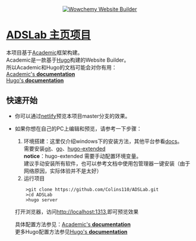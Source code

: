 <p align="center"><a href="https://wowchemy.com" target="_blank" rel="noopener"><img src="https://wowchemy.com/img/logo_200px.png" alt="Wowchemy Website Builder"></a></p>

# [ADSLab 主页项目](https://github.com/Colins110/ADSLab)
本项目基于[Academic](https://wowchemy.com/)框架构建。  
Academic是一款基于[Hugo](https://github.com/gohugoio/hugo)构建的Website Builder。  
所以Academic和Hugo的文档可能会对你有用：  
[Academic's **documentation**](https://wowchemy.com/docs/)  
[Hugo's **documentation**](https://gohugo.io/documentation/)

## 快速开始
* 你可以通过[netlify](https://adslab.netlify.app)预览本项目master分支的效果。
* 如果你想在自己的PC上编辑和预览，请参考一下步骤：
    1. 环境搭建：这里仅介绍windows下的安装方法，其他平台参看[docs](https://wowchemy.com/docs/install-locally/)。  
    需要安装[git](https://git-scm.com/)、[go](https://golang.google.cn/dl/)、[hugo-extended](https://github.com/gohugoio/hugo/releases/)  
    **notice**：hugo-extended 需要手动配置环境变量。  
    建议手动安装所有软件，也可以参考文档中使用包管理器一键安装（由于网络原因，实际体验并不是太好）
    2. 运行项目
    ```shell
        >git clone https://github.com/Colins110/ADSLab.git
        >cd ADSLab
        >hugo server
    ```
    打开浏览器，访问[http://localhost:1313](http://localhost:1313),即可预览效果

    具体配置方法参见：[Academic's **documentation**](https://wowchemy.com/docs/)  
    更多Hugo配置方法参见[Hugo's **documentation**](https://gohugo.io/documentation/)